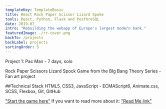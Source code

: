 ```yaml
---
templateKey: TemplateBasic
title: React Rock Paper Scissor Lizard Spoke
tools: React, Python, Flask and PosthreSQL
date: 2019-07
intro: "Rebuilding the webapp of Europe's largest modern bank."
featuredImage: ./rr-cover.png
backTo: /projects
backLabel: projects
sortingOrder: 5
---
```


Project 1: Pac Man - 7 days, solo

Rock Paper Scissors Lizard Spock Game from the BIg Bang Theory Series - Fan art project

##Technical Stack HTML5, CSS3, JavaScript - ECMAScript6, Animate.css, SCSS, Flexbox, Git, GitHub

["Start the game here"](ghttps://gaebar.github.io/rock-paper-scissors-lizard-spock/index.html) If you want to read more about it: ["Read Me link"](https://github.com/gaebar/rock-paper-scissors-lizard-spock)
